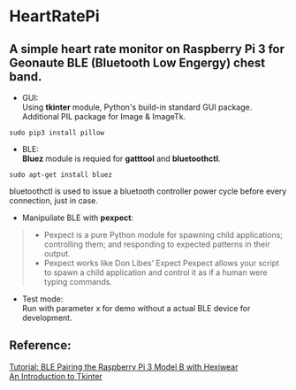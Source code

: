 # HeartRatePi
## A simple heart rate monitor on Raspberry Pi 3 for Geonaute BLE (Bluetooth Low Engergy) chest band.

  * GUI:  
  Using **tkinter** module, Python's build-in standard GUI package. Additional PIL package for Image & ImageTk.  
```
sudo pip3 install pillow
```

  * BLE:  
  **Bluez** module is requied for **gatttool** and **bluetoothctl**.  

```
sudo apt-get install bluez
```
  bluetoothctl is used to issue a bluetooth controller power cycle before every connection, just in case.

  * Manipuilate BLE with **pexpect**:  
> - Pexpect is a pure Python module for spawning child applications; controlling them; and responding to expected patterns in their output. 
> - Pexpect works like Don Libes’ Expect Pexpect allows your script to spawn a child application and control it as if a human were typing commands.

  * Test mode:  
  Run with parameter x for demo without a actual BLE device for development. 
  

## Reference:

  [Tutorial: BLE Pairing the Raspberry Pi 3 Model B with Hexiwear](https://mcuoneclipse.com/2016/12/19/tutorial-ble-pairing-the-raspberry-pi-3-model-b-with-hexiwear)  
  [An Introduction to Tkinter](http://effbot.org/tkinterbook/)  

